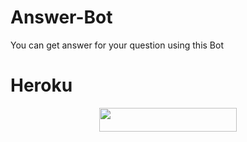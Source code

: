 # Answer-Bot
You can get answer for your question using this Bot

# Heroku

<p align="center"><a href="https://heroku.com/deploy?template=https://github.com/RSR-TG-Info/Answer-Bot"> <img src="https://img.shields.io/badge/Deploy%20To%20Heroku-black?style=for-the-badge&logo=heroku" width="220" height="38.45"/></a></p>
